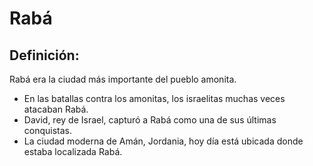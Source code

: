 # Rabá

## Definición: 

Rabá era la ciudad más importante del pueblo amonita.

* En las batallas contra los amonitas, los israelitas muchas veces atacaban Rabá.
* David, rey de Israel, capturó a Rabá como una de sus últimas conquistas.
* La ciudad moderna de Amán, Jordania, hoy día está ubicada donde estaba localizada Rabá.

